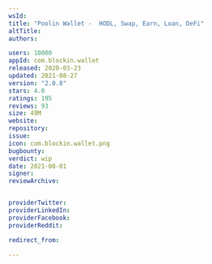 ```yaml
---
wsId: 
title: "Poolin Wallet -  HODL, Swap, Earn, Loan, DeFi"
altTitle: 
authors:

users: 10000
appId: com.blockin.wallet
released: 2020-03-23
updated: 2021-08-27
version: "2.0.8"
stars: 4.0
ratings: 195
reviews: 93
size: 49M
website: 
repository: 
issue: 
icon: com.blockin.wallet.png
bugbounty: 
verdict: wip
date: 2021-08-01
signer: 
reviewArchive:


providerTwitter: 
providerLinkedIn: 
providerFacebook: 
providerReddit: 

redirect_from:

---
```



